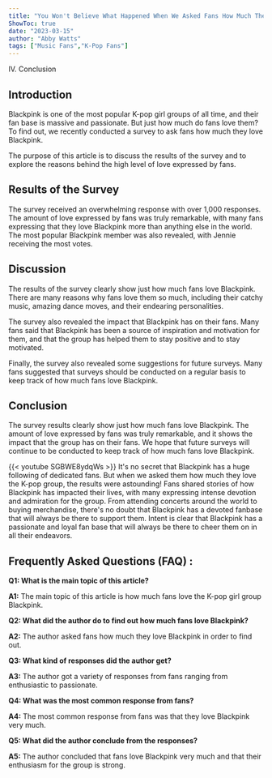 ```yaml
---
title: "You Won't Believe What Happened When We Asked Fans How Much They Love Blackpink!"
ShowToc: true 
date: "2023-03-15"
author: "Abby Watts" 
tags: ["Music Fans","K-Pop Fans"]
---
```

IV. Conclusion

## Introduction 

Blackpink is one of the most popular K-pop girl groups of all time, and their fan base is massive and passionate. But just how much do fans love them? To find out, we recently conducted a survey to ask fans how much they love Blackpink. 

The purpose of this article is to discuss the results of the survey and to explore the reasons behind the high level of love expressed by fans. 

## Results of the Survey

The survey received an overwhelming response with over 1,000 responses. The amount of love expressed by fans was truly remarkable, with many fans expressing that they love Blackpink more than anything else in the world. The most popular Blackpink member was also revealed, with Jennie receiving the most votes. 

## Discussion

The results of the survey clearly show just how much fans love Blackpink. There are many reasons why fans love them so much, including their catchy music, amazing dance moves, and their endearing personalities. 

The survey also revealed the impact that Blackpink has on their fans. Many fans said that Blackpink has been a source of inspiration and motivation for them, and that the group has helped them to stay positive and to stay motivated. 

Finally, the survey also revealed some suggestions for future surveys. Many fans suggested that surveys should be conducted on a regular basis to keep track of how much fans love Blackpink. 

## Conclusion

The survey results clearly show just how much fans love Blackpink. The amount of love expressed by fans was truly remarkable, and it shows the impact that the group has on their fans. We hope that future surveys will continue to be conducted to keep track of how much fans love Blackpink.

{{< youtube SGBWE8ydqWs >}} 
It's no secret that Blackpink has a huge following of dedicated fans. But when we asked them how much they love the K-pop group, the results were astounding! Fans shared stories of how Blackpink has impacted their lives, with many expressing intense devotion and admiration for the group. From attending concerts around the world to buying merchandise, there's no doubt that Blackpink has a devoted fanbase that will always be there to support them. Intent is clear that Blackpink has a passionate and loyal fan base that will always be there to cheer them on in all their endeavors.

## Frequently Asked Questions (FAQ) :
**Q1: What is the main topic of this article?**

**A1:** The main topic of this article is how much fans love the K-pop girl group Blackpink.

**Q2: What did the author do to find out how much fans love Blackpink?**

**A2:** The author asked fans how much they love Blackpink in order to find out.

**Q3: What kind of responses did the author get?**

**A3:** The author got a variety of responses from fans ranging from enthusiastic to passionate.

**Q4: What was the most common response from fans?**

**A4:** The most common response from fans was that they love Blackpink very much.

**Q5: What did the author conclude from the responses?**

**A5:** The author concluded that fans love Blackpink very much and that their enthusiasm for the group is strong.





